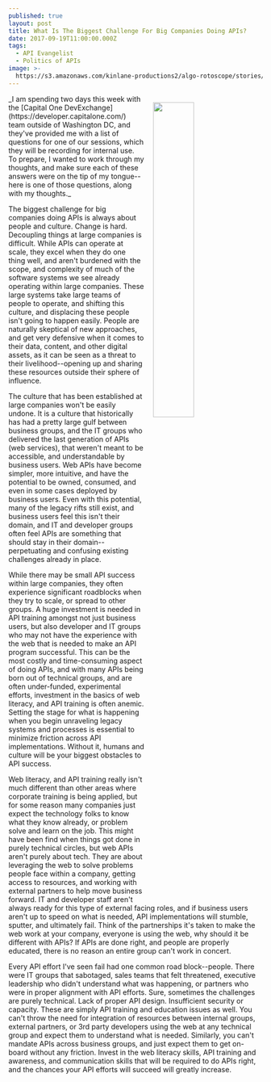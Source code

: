 ```yaml
---
published: true
layout: post
title: What Is The Biggest Challenge For Big Companies Doing APIs?
date: 2017-09-19T11:00:00.000Z
tags:
  - API Evangelist
  - Politics of APIs
image: >-
  https://s3.amazonaws.com/kinlane-productions2/algo-rotoscope/stories/castle-wall-circuits.JPG
---
```

<p><img src="https://s3.amazonaws.com/kinlane-productions2/algo-rotoscope/stories/castle-wall-circuits.JPG" align="right" width="40%" style="padding: 15px;" /></p>
_I am spending two days this week with the [Capital One DevExchange](https://developer.capitalone.com/) team outside of Washington DC, and they've provided me with a list of questions for one of our sessions, which they will be recording for internal use. To prepare, I wanted to work through my thoughts, and make sure each of these answers were on the tip of my tongue--here is one of those questions, along with my thoughts._

The biggest challenge for big companies doing APIs is always about people and culture. Change is hard. Decoupling things at large companies is difficult. While APIs can operate at scale, they excel when they do one thing well, and aren't burdened with the scope, and complexity of much of the software systems we see already operating within large companies. These large systems take large teams of people to operate, and shifting this culture, and displacing these people isn't going to happen easily. People are naturally skeptical of new approaches, and get very defensive when it comes to their data, content, and other digital assets, as it can be seen as a threat to their livelihood--opening up and sharing these resources outside their sphere of influence.

The culture that has been established at large companies won't be easily undone. It is a culture that historically has had a pretty large gulf between business groups, and the IT groups who delivered the last generation of APIs (web services), that weren't meant to be accessible, and understandable by business users. Web APIs have become simpler, more intuitive, and have the potential to be owned, consumed, and even in some cases deployed by business users. Even with this potential, many of the legacy rifts still exist, and business users feel this isn't their domain, and IT and developer groups often feel APIs are something that should stay in their domain--perpetuating and confusing existing challenges already in place. 

While there may be small API success within large companies, they often experience significant roadblocks when they try to scale, or spread to other groups. A huge investment is needed in API training amongst not just business users, but also developer and IT groups who may not have the experience with the web that is needed to make an API program successful. This can be the most costly and time-consuming aspect of doing APIs, and with many APIs being born out of technical groups, and are often under-funded, experimental efforts, investment in the basics of web literacy, and API training is often anemic. Setting the stage for what is happening when you begin unraveling legacy systems and processes is essential to minimize friction across API implementations. Without it, humans and culture will be your biggest obstacles to API success.

Web literacy, and API training really isn't much different than other areas where corporate training is being applied, but for some reason many companies just expect the technology folks to know what they know already, or problem solve and learn on the job. This might have been find when things got done in purely technical circles, but web APIs aren't purely about tech. They are about leveraging the web to solve problems people face within a company, getting access to resources, and working with external partners to help move business forward. IT and developer staff aren't always ready for this type of external facing roles, and if business users aren't up to speed on what is needed, API implementations will stumble, sputter, and ultimately fail. Think of the partnerships it's taken to make the web work at your company, everyone is using the web, why should it be different with APIs? If APIs are done right, and people are properly educated, there is no reason an entire group can't work in concert.

Every API effort I've seen fail had one common road block--people. There were IT groups that sabotaged, sales teams that felt threatened, executive leadership who didn't understand what was happening, or partners who were in proper alignment with API efforts. Sure, sometimes the challenges are purely technical. Lack of proper API design. Insufficient security or capacity. These are simply API training and education issues as well. You can't throw the need for integration of resources between internal groups, external partners, or 3rd party developers using the web at any technical group and expect them to understand what is needed. Similarly, you can't mandate APIs across business groups, and just expect them to get on-board without any friction. Invest in the web literacy skills, API training and awareness, and communication skills that will be required to do APIs right, and the chances your API efforts will succeed will greatly increase.
